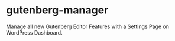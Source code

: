# gutenberg-manager
Manage all new Gutenberg Editor Features with a Settings Page on WordPress Dashboard.
